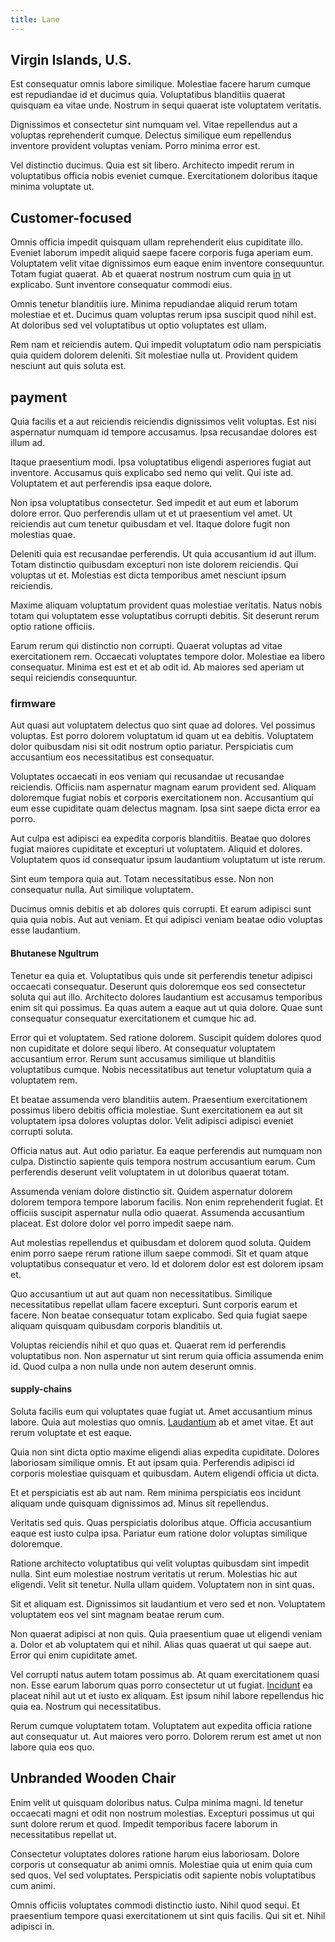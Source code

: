 ```yaml
---
title: Lane
---
```


## Virgin Islands, U.S.

Est consequatur omnis labore similique. Molestiae facere harum cumque est repudiandae id et ducimus quia. Voluptatibus blanditiis quaerat quisquam ea vitae unde. Nostrum in sequi quaerat iste voluptatem veritatis.

Dignissimos et consectetur sint numquam vel. Vitae repellendus aut a voluptas reprehenderit cumque. Delectus similique eum repellendus inventore provident voluptas veniam. Porro minima error est.

Vel distinctio ducimus. Quia est sit libero. Architecto impedit rerum in voluptatibus officia nobis eveniet cumque. Exercitationem doloribus itaque minima voluptate ut.

## Customer-focused

Omnis officia impedit quisquam ullam reprehenderit eius cupiditate illo. Eveniet laborum impedit aliquid saepe facere corporis fuga aperiam eum. Voluptatem velit vitae dignissimos eum eaque enim inventore consequuntur. Totam fugiat quaerat. Ab et quaerat nostrum nostrum cum quia [in](/alias/executive_sms.md) ut explicabo. Sunt inventore consequatur commodi eius.

Omnis tenetur blanditiis iure. Minima repudiandae aliquid rerum totam molestiae et et. Ducimus quam voluptas rerum ipsa suscipit quod nihil est. At doloribus sed vel voluptatibus ut optio voluptates est ullam.

Rem nam et reiciendis autem. Qui impedit voluptatum odio nam perspiciatis quia quidem dolorem deleniti. Sit molestiae nulla ut. Provident quidem nesciunt aut quis soluta est.

## payment

Quia facilis et a aut reiciendis reiciendis dignissimos velit voluptas. Est nisi aspernatur numquam id tempore accusamus. Ipsa recusandae dolores est illum ad.

Itaque praesentium modi. Ipsa voluptatibus eligendi asperiores fugiat aut inventore. Accusamus quis explicabo sed nemo qui velit. Qui iste ad. Voluptatem et aut perferendis ipsa eaque dolore.

Non ipsa voluptatibus consectetur. Sed impedit et aut eum et laborum dolore error. Quo perferendis ullam ut et ut praesentium vel amet. Ut reiciendis aut cum tenetur quibusdam et vel. Itaque dolore fugit non molestias quae.

Deleniti quia est recusandae perferendis. Ut quia accusantium id aut illum. Totam distinctio quibusdam excepturi non iste dolorem reiciendis. Qui voluptas ut et. Molestias est dicta temporibus amet nesciunt ipsum reiciendis.

Maxime aliquam voluptatum provident quas molestiae veritatis. Natus nobis totam qui voluptatem esse voluptatibus corrupti debitis. Sit deserunt rerum optio ratione officiis.

Earum rerum qui distinctio non corrupti. Quaerat voluptas ad vitae exercitationem rem. Occaecati voluptates tempore dolor. Molestiae ea libero consequatur. Minima est est et et ab odit id. Ab maiores sed aperiam ut sequi reiciendis consequuntur.

### firmware

Aut quasi aut voluptatem delectus quo sint quae ad dolores. Vel possimus voluptas. Est porro dolorem voluptatum id quam ut ea debitis. Voluptatem dolor quibusdam nisi sit odit nostrum optio pariatur. Perspiciatis cum accusantium eos necessitatibus est consequatur.

Voluptates occaecati in eos veniam qui recusandae ut recusandae reiciendis. Officiis nam aspernatur magnam earum provident sed. Aliquam doloremque fugiat nobis et corporis exercitationem non. Accusantium qui eum esse cupiditate quam delectus magnam. Ipsa sint saepe dicta error ea porro.

Aut culpa est adipisci ea expedita corporis blanditiis. Beatae quo dolores fugiat maiores cupiditate et excepturi ut voluptatem. Aliquid et dolores. Voluptatem quos id consequatur ipsum laudantium voluptatum ut iste rerum.

Sint eum tempora quia aut. Totam necessitatibus esse. Non non consequatur nulla. Aut similique voluptatem.

Ducimus omnis debitis et ab dolores quis corrupti. Et earum adipisci sunt quia quia nobis. Aut aut veniam. Et qui adipisci veniam beatae odio voluptas esse laudantium.

#### Bhutanese Ngultrum

Tenetur ea quia et. Voluptatibus quis unde sit perferendis tenetur adipisci occaecati consequatur. Deserunt quis doloremque eos sed consectetur soluta qui aut illo. Architecto dolores laudantium est accusamus temporibus enim sit qui possimus. Ea quas autem a eaque aut ut quia dolore. Quae sunt consequatur consequatur exercitationem et cumque hic ad.

Error qui et voluptatem. Sed ratione dolorem. Suscipit quidem dolores quod non cupiditate et dolore sequi libero. At consequatur voluptatem accusantium error. Rerum sunt accusamus similique ut blanditiis voluptatibus cumque. Nobis necessitatibus aut tenetur voluptatum quia a voluptatem rem.

Et beatae assumenda vero blanditiis autem. Praesentium exercitationem possimus libero debitis officia molestiae. Sunt exercitationem ea aut sit voluptatem ipsa dolores voluptas dolor. Velit adipisci adipisci eveniet corrupti soluta.

Officia natus aut. Aut odio pariatur. Ea eaque perferendis aut numquam non culpa. Distinctio sapiente quis tempora nostrum accusantium earum. Cum perferendis deserunt velit voluptatem in ut doloribus quaerat totam.

Assumenda veniam dolore distinctio sit. Quidem aspernatur dolorem dolorem tempora tempore laborum facilis. Non enim reprehenderit fugiat. Et officiis suscipit aspernatur nulla odio quaerat. Assumenda accusantium placeat. Est dolore dolor vel porro impedit saepe nam.

Aut molestias repellendus et quibusdam et dolorem quod soluta. Quidem enim porro saepe rerum ratione illum saepe commodi. Sit et quam atque voluptatibus consequatur et vero. Id et dolorem dolor est est dolorem ipsam et.

Quo accusantium ut aut aut quam non necessitatibus. Similique necessitatibus repellat ullam facere excepturi. Sunt corporis earum et facere. Non beatae consequatur totam explicabo. Sed quia fugiat saepe aliquam quisquam quibusdam corporis blanditiis ut.

Voluptas reiciendis nihil et quo quas et. Quaerat rem id perferendis voluptatibus non. Non aspernatur ut sint rerum quia officia assumenda enim id. Quod culpa a non nulla unde non autem deserunt omnis.

#### supply-chains

Soluta facilis eum qui voluptates quae fugiat ut. Amet accusantium minus labore. Quia aut molestias quo omnis. [Laudantium](/facere/temporibus/square_function_based.md) ab et amet vitae. Et aut rerum voluptate et est eaque.

Quia non sint dicta optio maxime eligendi alias expedita cupiditate. Dolores laboriosam similique omnis. Et aut ipsam quia. Perferendis adipisci id corporis molestiae quisquam et quibusdam. Autem eligendi officia ut dicta.

Et et perspiciatis est ab aut nam. Rem minima perspiciatis eos incidunt aliquam unde quisquam dignissimos ad. Minus sit repellendus.

Veritatis sed quis. Quas perspiciatis doloribus atque. Officia accusantium eaque est iusto culpa ipsa. Pariatur eum ratione dolor voluptas similique doloremque.

Ratione architecto voluptatibus qui velit voluptas quibusdam sint impedit nulla. Sint eum molestiae nostrum veritatis ut rerum. Molestias hic aut eligendi. Velit sit tenetur. Nulla ullam quidem. Voluptatem non in sint quas.

Sit et aliquam est. Dignissimos sit laudantium et vero sed et non. Voluptatem voluptatem eos vel sint magnam beatae rerum cum.

Non quaerat adipisci at non quis. Quia praesentium quae ut eligendi veniam a. Dolor et ab voluptatem qui et nihil. Alias quas quaerat ut qui saepe aut. Error qui enim cupiditate amet.

Vel corrupti natus autem totam possimus ab. At quam exercitationem quasi non. Esse earum laborum quas porro consectetur ut ut fugiat. [Incidunt](/dolore/odio/neque/repellat/rubber_savings_account.md) ea placeat nihil aut ut et iusto ex aliquam. Est ipsum nihil labore repellendus hic quia ea. Nostrum qui necessitatibus.

Rerum cumque voluptatem totam. Voluptatem aut expedita officia ratione aut consequatur ut. Aut maiores vero porro. Dolorem rerum est amet ut non labore quia eos quo.

## Unbranded Wooden Chair

Enim velit ut quisquam doloribus natus. Culpa minima magni. Id tenetur occaecati magni et odit non nostrum molestias. Excepturi possimus ut qui sunt dolore rerum et quod. Impedit temporibus facere laborum in necessitatibus repellat ut.

Consectetur voluptates dolores ratione harum eius laboriosam. Dolore corporis ut consequatur ab animi omnis. Molestiae quia ut enim quia cum sed quos. Vel sed voluptates. Perspiciatis odit sapiente nobis voluptatibus cum animi.

Omnis officiis voluptates commodi distinctio iusto. Nihil quod sequi. Et praesentium tempore quasi exercitationem ut sint quis facilis. Qui sit et. Nihil adipisci in.
